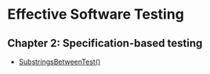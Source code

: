 # Effective Software Testing

## Chapter 2: Specification-based testing

- [SubstringsBetweenTest()](tests/SubstringsBetweenExampleTest.php)
